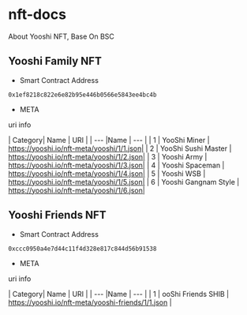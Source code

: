 # nft-docs

About Yooshi NFT, Base On BSC

## Yooshi Family NFT

- Smart Contract Address

`0x1ef8218c822e6e82b95e446b0566e5843ee4bc4b`

- META

uri info

| Category| Name | URI |
| ---  |Name | --- |
| 1 | YooShi Miner |  https://yooshi.io/nft-meta/yooshi/1/1.json|
| 2 | YooShi Sushi Master |  https://yooshi.io/nft-meta/yooshi/1/2.json|
| 3 | Yooshi Army |  https://yooshi.io/nft-meta/yooshi/1/3.json|
| 4 | Yooshi Spaceman |  https://yooshi.io/nft-meta/yooshi/1/4.json|
| 5 | Yooshi WSB |  https://yooshi.io/nft-meta/yooshi/1/5.json|
| 6 | Yooshi Gangnam Style |  https://yooshi.io/nft-meta/yooshi/1/6.json|


## Yooshi Friends NFT

- Smart Contract Address

`0xccc0950a4e7d44c11f4d328e817c844d56b91538`

- META

uri info

| Category| Name | URI |
| ---  |Name | --- |
| 1 | ooShi Friends SHIB | https://yooshi.io/nft-meta/yooshi-friends/1/1.json |

